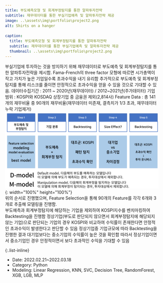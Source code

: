 ```yaml
---
title: 부도예측모형 및 회계부정탐지를 통한 알파투자전략
subtitle: 재무데이터를 통한 부실기업예측 및 알파투자전략 제공
image: ..\assets\img\portfolio\project2.png
alt: Shirts on a hanger

caption:
  title: 부도예측모형 및 회계부정탐지를 통한 알파투자전략
  subtitle: 재무데이터를 통한 부실기업예측 및 알파투자전략 제공
  thumbnail: ..\assets\img\portfolio\project2.png
---
```


부실기업에 투자하는 것을 방지하기 위해 재무데이터로 부도예측 및 회계부정탐지를 통한 알파투자전략을 제시함.
Fama-French의 three factor 모형에 따르면 시가총액이 작고 가치가 높은 기업일수록 초과수익을 내기 유리함
추가적으로 부도예측 및 회계부정 탐지를 통해 리스크를 줄이면 안정적으로 초과수익을 얻을 수 있을 것으로 기대할 수 있음.
데이터수집기간 : 2011 ~ 2020년(재무데이터) / 2012~2021년(주가데이터)
기업범위 : KOSPI와 KOSDAQ 상장기업 중 금융권 제외(2,814사)
Feature Data : 총 141개의 재무비율 중 90개의 재무비율(재무데이터 미존재, 결측치가 1/3 초과, 재무데이터 누락 기업제거) 
<br>
![ex_screenshot](..\assets\img\portfolio\project2-1.png){: width="100%" height="100%"}
<br>
위의 순서로 진행했으며, Feature Selection을 통해 90개의 Feature를 각각 6개와 3개로 추출해 모델링을 진행함.<br>
부도예측과 회계부정탐지에 해당하는 기업을 제외하여 KOSPI지수를 벤치마킹하여 Backtesting을 진행함
정상기업(부도로 판단되지 않으면서 회계부정탐지에 해당되지 않는 기업)으로 판단되는 기업의 경우 KOSPI와 비교하여 수익률이 존재한다면 안정적인 초과수익이 발생한다고 판단할 수 있음
정상기업중 기업규모에 따라 Backtesting을 진행한 결과 대기업보다는 중소기업의 수익률이 높은 것을 확인함
따라서 정상기업이면서 중소기업인 경우 안정적이면서 보다 초과적인 수익을 기대할 수 있음

{:.list-inline}

- Date: 2022.02.21~2022.03.18
- Category: Python
- Modeling: Linear Regression, KNN, SVC, Decision Tree, RandomForest, XGB, LGB, MLP